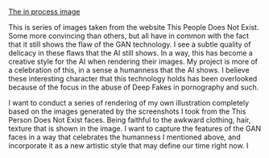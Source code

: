 [The in process image](trdne.jpg)

This is series of images taken from the website This People Does Not Exist. Some more convincing than others, but all have in common with the fact that it still shows the flaw of the GAN technology. I see a subtle quality of delicacy in these flaws that the AI still shows. In a way, this has become a creative style for the AI when rendering their images. My project is more of a celebration of this, in a sense a humanness that the AI shows. I believe these interesting character that this technology holds has been overlooked because of the focus in the abuse of Deep Fakes in pornography and such.

I want to conduct a series of rendering of my own illustration completely based on the images generated by the screenshots I took from the This Person Does Not Exist faces. Being faithful to the awkward clothing, hair, texture that is shown in the image. I want to capture the features of the GAN faces in a way that celebrates the humanness I mentioned above, and incorporate it as a new artistic style that may define our time right now. I
